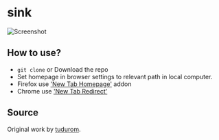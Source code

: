 # sink

![Screenshot](https://a.safe.moe/svg4A.png)

How to use?
-------------------------------
- `git clone` or Download the repo
- Set homepage in browser settings to relevant path in local computer.
- Firefox use ['New Tab Homepage'](https://www.basson.at/firefox-addons/newtabhomepage) addon
- Chrome use ['New Tab Redirect'](https://chrome.google.com/webstore/detail/new-tab-redirect/icpgjfneehieebagbmdbhnlpiopdcmna?hl=en)

Source
-------------------------------
Original work by [tudurom](https://github.com/tudurom/startpage).
